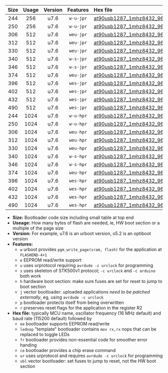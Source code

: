 |Size|Usage|Version|Features|Hex file|
|:-:|:-:|:-:|:-:|:--|
|244|256|u7.6|`w-u-jpr`|[at90usb1287_1mhz8432_9600bps_ur_vbl.hex](https://raw.githubusercontent.com/stefanrueger/urboot/main//at90usb1287_1mhz8432_9600bps_ur_vbl.hex)|
|250|256|u7.6|`w-u-jpr`|[at90usb1287_1mhz8432_9600bps_lednop_ur_vbl.hex](https://raw.githubusercontent.com/stefanrueger/urboot/main//at90usb1287_1mhz8432_9600bps_lednop_ur_vbl.hex)|
|306|512|u7.6|`weu-jpr`|[at90usb1287_1mhz8432_9600bps_ee_ur_vbl.hex](https://raw.githubusercontent.com/stefanrueger/urboot/main//at90usb1287_1mhz8432_9600bps_ee_ur_vbl.hex)|
|312|512|u7.6|`weu-jpr`|[at90usb1287_1mhz8432_9600bps_ee_lednop_ur_vbl.hex](https://raw.githubusercontent.com/stefanrueger/urboot/main//at90usb1287_1mhz8432_9600bps_ee_lednop_ur_vbl.hex)|
|330|512|u7.6|`weu-jpr`|[at90usb1287_1mhz8432_9600bps_ee_lednop_fr_ur_vbl.hex](https://raw.githubusercontent.com/stefanrueger/urboot/main//at90usb1287_1mhz8432_9600bps_ee_lednop_fr_ur_vbl.hex)|
|340|512|u7.6|`w-s-jpr`|[at90usb1287_1mhz8432_9600bps_vbl.hex](https://raw.githubusercontent.com/stefanrueger/urboot/main//at90usb1287_1mhz8432_9600bps_vbl.hex)|
|346|512|u7.6|`w-s-jpr`|[at90usb1287_1mhz8432_9600bps_lednop_vbl.hex](https://raw.githubusercontent.com/stefanrueger/urboot/main//at90usb1287_1mhz8432_9600bps_lednop_vbl.hex)|
|374|512|u7.6|`weu-jpr`|[at90usb1287_1mhz8432_9600bps_ee_lednop_fr_ce_ur_vbl.hex](https://raw.githubusercontent.com/stefanrueger/urboot/main//at90usb1287_1mhz8432_9600bps_ee_lednop_fr_ce_ur_vbl.hex)|
|396|512|u7.6|`wes-jpr`|[at90usb1287_1mhz8432_9600bps_ee_vbl.hex](https://raw.githubusercontent.com/stefanrueger/urboot/main//at90usb1287_1mhz8432_9600bps_ee_vbl.hex)|
|402|512|u7.6|`wes-jpr`|[at90usb1287_1mhz8432_9600bps_ee_lednop_vbl.hex](https://raw.githubusercontent.com/stefanrueger/urboot/main//at90usb1287_1mhz8432_9600bps_ee_lednop_vbl.hex)|
|432|512|u7.6|`wes-jpr`|[at90usb1287_1mhz8432_9600bps_ee_lednop_fr_vbl.hex](https://raw.githubusercontent.com/stefanrueger/urboot/main//at90usb1287_1mhz8432_9600bps_ee_lednop_fr_vbl.hex)|
|490|512|u7.6|`wes-jpr`|[at90usb1287_1mhz8432_9600bps_ee_lednop_fr_ce_vbl.hex](https://raw.githubusercontent.com/stefanrueger/urboot/main//at90usb1287_1mhz8432_9600bps_ee_lednop_fr_ce_vbl.hex)|
|244|1024|u7.6|`w-u-hpr`|[at90usb1287_1mhz8432_9600bps_ur.hex](https://raw.githubusercontent.com/stefanrueger/urboot/main//at90usb1287_1mhz8432_9600bps_ur.hex)|
|250|1024|u7.6|`w-u-hpr`|[at90usb1287_1mhz8432_9600bps_lednop_ur.hex](https://raw.githubusercontent.com/stefanrueger/urboot/main//at90usb1287_1mhz8432_9600bps_lednop_ur.hex)|
|306|1024|u7.6|`weu-hpr`|[at90usb1287_1mhz8432_9600bps_ee_ur.hex](https://raw.githubusercontent.com/stefanrueger/urboot/main//at90usb1287_1mhz8432_9600bps_ee_ur.hex)|
|312|1024|u7.6|`weu-hpr`|[at90usb1287_1mhz8432_9600bps_ee_lednop_ur.hex](https://raw.githubusercontent.com/stefanrueger/urboot/main//at90usb1287_1mhz8432_9600bps_ee_lednop_ur.hex)|
|330|1024|u7.6|`weu-hpr`|[at90usb1287_1mhz8432_9600bps_ee_lednop_fr_ur.hex](https://raw.githubusercontent.com/stefanrueger/urboot/main//at90usb1287_1mhz8432_9600bps_ee_lednop_fr_ur.hex)|
|340|1024|u7.6|`w-s-hpr`|[at90usb1287_1mhz8432_9600bps.hex](https://raw.githubusercontent.com/stefanrueger/urboot/main//at90usb1287_1mhz8432_9600bps.hex)|
|346|1024|u7.6|`w-s-hpr`|[at90usb1287_1mhz8432_9600bps_lednop.hex](https://raw.githubusercontent.com/stefanrueger/urboot/main//at90usb1287_1mhz8432_9600bps_lednop.hex)|
|374|1024|u7.6|`weu-hpr`|[at90usb1287_1mhz8432_9600bps_ee_lednop_fr_ce_ur.hex](https://raw.githubusercontent.com/stefanrueger/urboot/main//at90usb1287_1mhz8432_9600bps_ee_lednop_fr_ce_ur.hex)|
|396|1024|u7.6|`wes-hpr`|[at90usb1287_1mhz8432_9600bps_ee.hex](https://raw.githubusercontent.com/stefanrueger/urboot/main//at90usb1287_1mhz8432_9600bps_ee.hex)|
|402|1024|u7.6|`wes-hpr`|[at90usb1287_1mhz8432_9600bps_ee_lednop.hex](https://raw.githubusercontent.com/stefanrueger/urboot/main//at90usb1287_1mhz8432_9600bps_ee_lednop.hex)|
|432|1024|u7.6|`wes-hpr`|[at90usb1287_1mhz8432_9600bps_ee_lednop_fr.hex](https://raw.githubusercontent.com/stefanrueger/urboot/main//at90usb1287_1mhz8432_9600bps_ee_lednop_fr.hex)|
|490|1024|u7.6|`wes-hpr`|[at90usb1287_1mhz8432_9600bps_ee_lednop_fr_ce.hex](https://raw.githubusercontent.com/stefanrueger/urboot/main//at90usb1287_1mhz8432_9600bps_ee_lednop_fr_ce.hex)|

- **Size:** Bootloader code size including small table at top end
- **Useage:** How many bytes of flash are needed, ie, HW boot section or a multiple of the page size
- **Version:** For example, u7.6 is an urboot version, o5.2 is an optiboot version
- **Features:**
  + `w` urboot provides `pgm_write_page(sram, flash)` for the application at `FLASHEND-4+1`
  + `e` EEPROM read/write support
  + `u` uses urprotocol requiring `avrdude -c urclock` for programming
  + `s` uses skeleton of STK500v1 protocol; `-c urclock` and `-c arduino` both work
  + `h` hardware boot section: make sure fuses are set for reset to jump to boot section
  + `j` vector bootloader: uploaded applications *need to be patched externally*, eg, using `avrdude -c urclock`
  + `p` bootloader protects itself from being overwritten
  + `r` preserves reset flags for the application in the register R2
- **Hex file:** typically MCU name, oscillator frequency (16 MHz default) and baud rate (115200 default) followed by
  + `ee` bootloader supports EEPROM read/write
  + `lednop` "template" bootloader contains `mov rx,rx` nops that can be replaced to toggle LEDs
  + `fr` bootloader provides non-essential code for smoother error handing
  + `ce` bootloader provides a chip erase command
  + `ur` uses urprotocol and requires `avrdude -c urclock` for programming
  + `vbl` vector bootloader: set fuses to jump to reset, not the HW boot section
